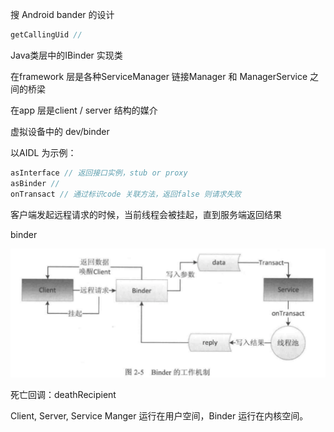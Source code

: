 搜 Android bander 的设计



```java
getCallingUid //
```

Java类层中的IBinder 实现类

在framework 层是各种ServiceManager 链接Manager 和 ManagerService 之间的桥梁

在app 层是client / server 结构的媒介

虚拟设备中的 dev/binder



以AIDL 为示例：

```java
asInterface // 返回接口实例，stub or proxy
asBinder //
onTransact // 通过标识code 关联方法，返回false 则请求失败

```



客户端发起远程请求的时候，当前线程会被挂起，直到服务端返回结果

binder

![image-20200401153635666](image-20200401153635666.png)

死亡回调：deathRecipient

Client, Server, Service Manger 运行在用户空间，Binder 运行在内核空间。